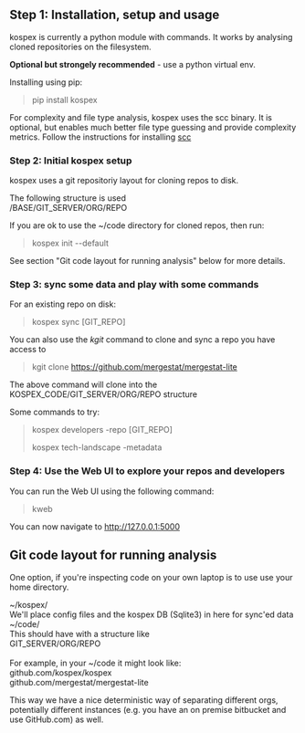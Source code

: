 ## Step 1: Installation, setup and usage

kospex is currently a python module with commands. It works by analysing cloned repositories on the filesystem.

**Optional but strongely recommended** - use a python virtual env.

Installing using pip:

> pip install kospex

For complexity and file type analysis, kospex uses the scc binary.
It is optional, but enables much better file type guessing and provide complexity metrics.
Follow the instructions for installing [scc](https://github.com/boyter/scc)

### Step 2: Initial kospex setup

kospex uses a git repositoriy layout for cloning repos to disk.

The following structure is used \
/BASE/GIT_SERVER/ORG/REPO

If you are ok to use the ~/code directory for cloned repos, then run:
> kospex init --default

See section "Git code layout for running analysis" below for more details.


### Step 3: sync some data and play with some commands

For an existing repo on disk:
> kospex sync [GIT_REPO]

You can also use the _kgit_ command to clone and sync a repo you have access to

> kgit clone https://github.com/mergestat/mergestat-lite

The above command will clone into the KOSPEX_CODE/GIT_SERVER/ORG/REPO structure

Some commands to try:

> kospex developers -repo [GIT_REPO]
>
> kospex tech-landscape -metadata

### Step 4: Use the Web UI to explore your repos and developers

You can run the Web UI using the following command:

> kweb

You can now navigate to http://127.0.0.1:5000


## Git code layout for running analysis

One option, if you're inspecting code on your own laptop is to use use your home directory.

~/kospex/ \
We'll place config files and the kospex DB (Sqlite3) in here for sync'ed data \
~/code/ \
This should have with a structure like \
GIT_SERVER/ORG/REPO \
 \
For example, in your ~/code it might look like: \
github.com/kospex/kospex \
github.com/mergestat/mergestat-lite

This way we have a nice deterministic way of separating different orgs, potentially different instances (e.g. you have an on premise bitbucket and use GitHub.com) as well.
